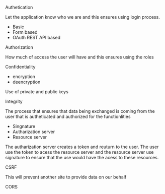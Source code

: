 


Authetication

Let the application know who we are and this ensures using login process.

- Basic 
- Form based 
- OAuth REST API based 



Authorization

How much of access the user will have and this ensures using the roles 


Confidentiality 

- encryption
- deencryption

Use of private and public keys 


Integrity

The process that ensures that data being exchanged is coming from the user that is autheticated and authorized for the functionlities 

- Singnature
- Autharization server 
- Resource server 


The autharization server creates a token and reuturn to the user. The user use the token to acess the resource server 
and the resource server use signature to ensure that the use would have the acess to these resources.


CSRF 

This will prevent another site to provide data on our behalf

CORS 






















